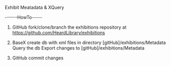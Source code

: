 Exhibit Meatadata & XQuery

------HowTo-----

1. GitHub
	fork/clone/branch the exhibitions repository at 
		https://github.com/HeardLibrary/exhibitions

2. BaseX
	create db with xml files in directory 
		[gitHub]/exhibitions/Metadata
	Query the db
	Export changes to [gitHub]/exhibitions/Metadata

3. GitHub
	commit changes


